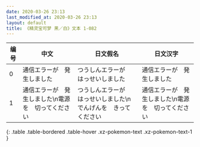 ```yaml
---
date: 2020-03-26 23:13
last_modified_at: 2020-03-26 23:13
layout: default
title: 《精灵宝可梦 黑／白》文本 1-082
---
```

| 编号 | 中文 | 日文假名 | 日文汉字 |
| ---- | ---- | ---- | --- |
| 0 | 通信エラーが　発生しました | つうしんエラーが　はっせいしました | 通信エラーが　発生しました |
| 1 | 通信エラーが　発生しました\n電源を　切ってください | つうしんエラーが　はっせいしました\nでんげんを　きってください | 通信エラーが　発生しました\n電源を　切ってください |
{: .table .table-bordered .table-hover .xz-pokemon-text .xz-pokemon-text-1 }